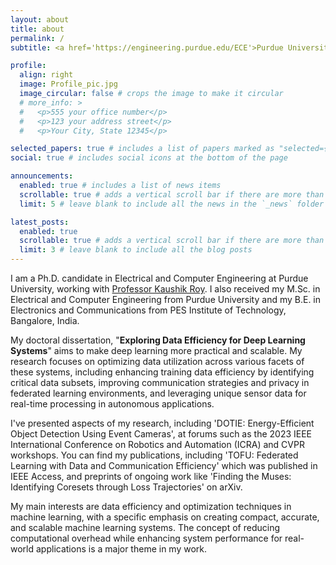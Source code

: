 ```yaml
---
layout: about
title: about
permalink: /
subtitle: <a href='https://engineering.purdue.edu/ECE'>Purdue University</a>. <a href='https://engineering.purdue.edu/NRL'>Nano(Neuro) Electronics Laboratory</a>.

profile:
  align: right
  image: Profile_pic.jpg
  image_circular: false # crops the image to make it circular
  # more_info: >
  #   <p>555 your office number</p>
  #   <p>123 your address street</p>
  #   <p>Your City, State 12345</p>

selected_papers: true # includes a list of papers marked as "selected={true}"
social: true # includes social icons at the bottom of the page

announcements:
  enabled: true # includes a list of news items
  scrollable: true # adds a vertical scroll bar if there are more than 3 news items
  limit: 5 # leave blank to include all the news in the `_news` folder

latest_posts:
  enabled: true
  scrollable: true # adds a vertical scroll bar if there are more than 3 new posts items
  limit: 3 # leave blank to include all the blog posts
---
```


I am a Ph.D. candidate in Electrical and Computer Engineering at Purdue University, working with [Professor Kaushik Roy](https://scholar.google.com/citations?user=to4P8KgAAAAJ&hl=en). I also received my M.Sc. in Electrical and Computer Engineering from Purdue University  and my B.E. in Electronics and Communications from PES Institute of Technology, Bangalore, India.

My doctoral dissertation, "**Exploring Data Efficiency for Deep Learning Systems**" aims to make deep learning more practical and scalable. My research focuses on optimizing data utilization across various facets of these systems, including enhancing training data efficiency by identifying critical data subsets, improving communication strategies and privacy in federated learning environments, and leveraging unique sensor data for real-time processing in autonomous applications.

I've presented aspects of my research, including 'DOTIE: Energy-Efficient Object Detection Using Event Cameras', at forums such as the 2023 IEEE International Conference on Robotics and Automation (ICRA)  and CVPR workshops. You can find my publications, including 'TOFU: Federated Learning with Data and Communication Efficiency' which was published in IEEE Access, and preprints of ongoing work like 'Finding the Muses: Identifying Coresets through Loss Trajectories' on arXiv.

My main interests are data efficiency and optimization techniques in machine learning, with a specific emphasis on creating compact, accurate, and scalable machine learning systems. The concept of reducing computational overhead while enhancing system performance for real-world applications is a major theme in my work.